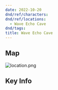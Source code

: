 ```yaml
---
date: 2022-10-20
dnd/ref/characters:
dnd/ref/locations:
  - Wave Echo Cave
dnd/tags:
title: Wave Echo Cave
---
```


## Map

![location.png](/images/dnd/location.png)

## Key Info
